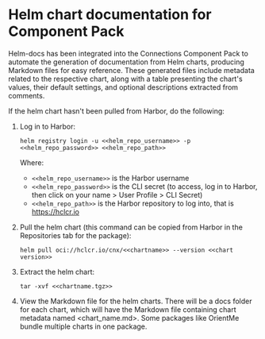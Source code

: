 # Helm chart documentation for Component Pack

Helm-docs has been integrated into the Connections Component Pack to automate the generation of documentation from Helm charts, producing Markdown files for easy reference. These generated files include metadata related to the respective chart, along with a table presenting the chart's values, their default settings, and optional descriptions extracted from comments.

If the helm chart hasn't been pulled from Harbor, do the following:

1.  Log in to Harbor:

    ```
    helm registry login -u <<helm_repo_username>> -p <<helm_repo_password>> <<helm_repo_path>>
    ```

    Where:

    - `<<helm_repo_username>>` is the Harbor username
    - `<<helm_repo_password>>` is the CLI secret (to access, log in to Harbor, then click on your name > User Profile > CLI Secret)
    - `<<helm_repo_path>>` is the Harbor repository to log into, that is https://hclcr.io

2.  Pull the helm chart (this command can be copied from Harbor in the Repositories tab for the package):

    ```
    helm pull oci://hclcr.io/cnx/<<chartname>> --version <<chart version>>
    ```

3.  Extract the helm chart:

    ```
    tar -xvf <<chartname.tgz>>
    ```

4.  View the Markdown file for the helm charts. There will be a docs folder for each chart, which will have the Markdown file containing chart metadata named &lt;chart_name.md&gt;. Some packages like OrientMe bundle multiple charts in one package.